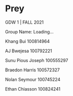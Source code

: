 # Prey
GDW 1 | FALL 2021

Group Name: Loading...

Khang Bui 100814964

AJ Bwejesa 100792221	

Sunu Pious Joseph 100555297

Braedon Harris 100572327

Nolan Seymour 100745224

Ethan Chiasson 100824241

